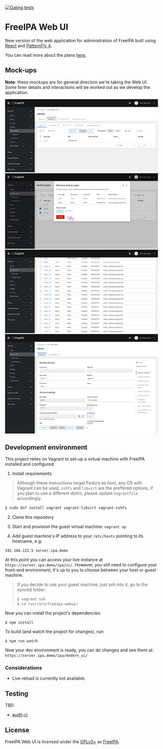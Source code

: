 [![Gating tests](https://github.com/freeipa/freeipa-webui/actions/workflows/gating.yml/badge.svg)](https://github.com/freeipa/freeipa-webui/actions/workflows/gating.yml)

# FreeIPA Web UI

New version of the web application for administration of FreeIPA built using
[React](https://reactjs.org/) and [PatternFly 4](https://www.patternfly.org/v4/).

You can read more about the plans [here](https://github.com/freeipa/freeipa-webui/discussions/34).

## Mock-ups

**Note**: these mockups are for general direction we're taking the Web UI.
Some finer details and interactions will be worked out as we develop the application.

![Mockup of the Vertical navigation](doc/mockup-navigation.png)
![Mockup of the Delete dialog](doc/mockup-delete.png)
![Mockup of how scrolling affects tables](doc/mockup-scrolling.png)
![Mockup of a user settings pages](doc/mockup-settings.png)

## Development environment

This project relies on Vagrant to set-up a virtual machine with FreeIPA installed
and configured.

1. Install requirements

> Although these instructions target Fedora as host, any OS with Vagrant can be used,
> `sshfs` and `libvirt` are the preffered options, if you plan to use a different distro,
> please update `Vagrantfile` accordingly.

```bash
$ sudo dnf install vagrant vagrant-libvirt vagrant-sshfs
```

2. Clone this repository

3. Start and provision the guest virtual machine: `vagrant up`

4. Add guest machine's IP address to your `/etc/hosts` pointing to its hostname, e.g:

```
192.168.122.5 server.ipa.demo
```

At this point you can access your live instance at `https://server.ipa.demo/ipa/ui/`.
However, you still need to configure your front-end environment, it's up to you to choose
between your host or guest machine.

> If you decide to use your guest machine, just ssh into it, go to the synced folder:
>
> ```
> $ vagrant ssh
> $ cd /usr/src/freeipa-webui/
> ```

Now you can install the project's dependencies:

```
$ npm install
```

To build (and watch the project for changes), run:

```
$ npm run watch
```

Now your dev environment is ready, you can do changes and see them at:
`https://server.ipa.demo/ipa/modern_ui/`

### Considerations

- Live reload is currently not available.

## Testing

TBD

- [audit-ci](https://github.com/IBM/audit-ci)

## License

FreeIPA Web UI is licensed under the [GPLv3+](./COPYING) as
[FreeIPA](https://github.com/freeipa/freeipa).
